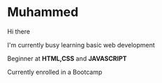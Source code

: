 # Muhammed

Hi there

I'm currently busy learning basic web development

Beginner at **HTML,CSS** and **JAVASCRIPT**

Currently enrolled in a Bootcamp
